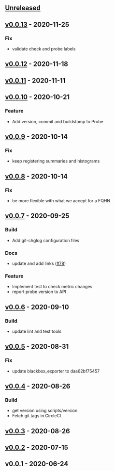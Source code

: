 <a name="unreleased"></a>
## [Unreleased]


<a name="v0.0.13"></a>
## [v0.0.13] - 2020-11-25
### Fix
- validate check and probe labels


<a name="v0.0.12"></a>
## [v0.0.12] - 2020-11-18

<a name="v0.0.11"></a>
## [v0.0.11] - 2020-11-11

<a name="v0.0.10"></a>
## [v0.0.10] - 2020-10-21
### Feature
- Add version, commit and buildstamp to Probe


<a name="v0.0.9"></a>
## [v0.0.9] - 2020-10-14
### Fix
- keep registering summaries and histograms


<a name="v0.0.8"></a>
## [v0.0.8] - 2020-10-14
### Fix
- be more flexible with what we accept for a FQHN


<a name="v0.0.7"></a>
## [v0.0.7] - 2020-09-25
### Build
- Add git-chglog configuration files

### Docs
- update and add links ([#78](https://github.com/grafana/synthetic-monitoring-agent/issues/78))

### Feature
- Implement test to check metric changes
- report probe version to API


<a name="v0.0.6"></a>
## [v0.0.6] - 2020-09-10
### Build
- update lint and test tools


<a name="v0.0.5"></a>
## [v0.0.5] - 2020-08-31
### Fix
- update blackbox_exporter to daa62bf75457


<a name="v0.0.4"></a>
## [v0.0.4] - 2020-08-26
### Build
- get version using scripts/version
- Fetch git tags in CircleCI


<a name="v0.0.3"></a>
## [v0.0.3] - 2020-08-26

<a name="v0.0.2"></a>
## [v0.0.2] - 2020-07-15

<a name="v0.0.1"></a>
## v0.0.1 - 2020-06-24

[Unreleased]: https://github.com/grafana/synthetic-monitoring-agent/compare/v0.0.13...HEAD
[v0.0.13]: https://github.com/grafana/synthetic-monitoring-agent/compare/v0.0.12...v0.0.13
[v0.0.12]: https://github.com/grafana/synthetic-monitoring-agent/compare/v0.0.11...v0.0.12
[v0.0.11]: https://github.com/grafana/synthetic-monitoring-agent/compare/v0.0.10...v0.0.11
[v0.0.10]: https://github.com/grafana/synthetic-monitoring-agent/compare/v0.0.9...v0.0.10
[v0.0.9]: https://github.com/grafana/synthetic-monitoring-agent/compare/v0.0.8...v0.0.9
[v0.0.8]: https://github.com/grafana/synthetic-monitoring-agent/compare/v0.0.7...v0.0.8
[v0.0.7]: https://github.com/grafana/synthetic-monitoring-agent/compare/v0.0.6...v0.0.7
[v0.0.6]: https://github.com/grafana/synthetic-monitoring-agent/compare/v0.0.5...v0.0.6
[v0.0.5]: https://github.com/grafana/synthetic-monitoring-agent/compare/v0.0.4...v0.0.5
[v0.0.4]: https://github.com/grafana/synthetic-monitoring-agent/compare/v0.0.3...v0.0.4
[v0.0.3]: https://github.com/grafana/synthetic-monitoring-agent/compare/v0.0.2...v0.0.3
[v0.0.2]: https://github.com/grafana/synthetic-monitoring-agent/compare/v0.0.1...v0.0.2
